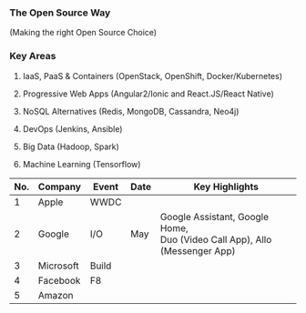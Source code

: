### The Open Source Way
(Making the right Open Source Choice)

### Key Areas
1. IaaS, PaaS & Containers (OpenStack, OpenShift, Docker/Kubernetes)
2. Progressive Web Apps (Angular2/Ionic and React.JS/React Native)
3. NoSQL Alternatives (Redis, MongoDB, Cassandra, Neo4j)

4. DevOps (Jenkins, Ansible)
5. Big Data (Hadoop, Spark)
6. Machine Learning (Tensorflow)

| No. |  Company |  Event | Date |  Key Highlights|
|---|---|---|---|---|
|1|  Apple |  WWDC |   |   |
| 2  |  Google | I/O  | May  | Google Assistant, Google Home, <BR> Duo (Video Call App), Allo (Messenger App) |
|  3 | Microsoft  | Build  |   |   |
|   4 | Facebook  |  F8 |   |   |
|  5 |  Amazon |   |   |   |
